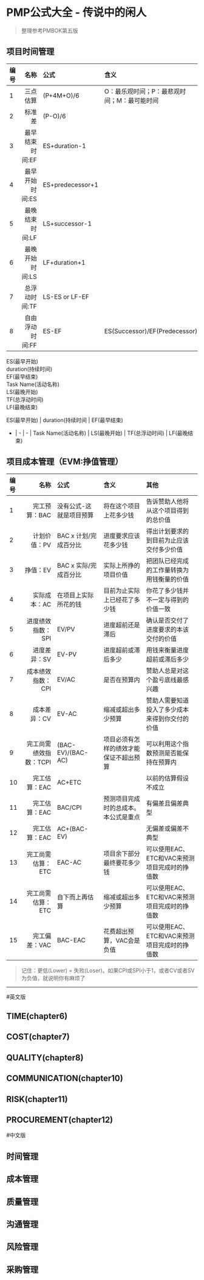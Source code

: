 # PMP公式大全 - 传说中的闲人
> 整理参考PMBOK第五版

## 项目时间管理
编号 | 名称 | 公式 | 含义 | 其他
:---------- | ---------------: | :--------------- | :--------------- | :---------------
1 | 三点估算 | (P+4M+O)/6 | O：最乐观时间；P：最悲观时间；M：最可能时间 |
2 | 标准差 | (P-O)/6 |  |
3 | 最早结束时间:EF | ES+duration-1 |  |
4 | 最早开始时间:ES | ES+predecessor+1 |  |
5 | 最晚结束时间:LF | LS+successor-1 |  |
6 | 最晚开始时间:LS | LF+duration+1 |  |
7 | 总浮动时间:TF | LS-ES or LF-EF |  |
8 | 自由浮动时间:FF | ES-EF | ES(Successor)/EF(Predecessor) |

<DIV border = "1">
<DIV border = "1">
<DIV border = "1">ES(最早开始)</DIV><DIV border = "1">duration(持续时间)</DIV><DIV border = "1">EF(最早结束)</DIV>
</DIV>
<DIV border = "1">
<DIV border = "1">Task Name(活动名称)</DIV>
</DIV>
<DIV border = "1">
<DIV border = "1">LS(最晚开始)</DIV><DIV border = "1">TF(总浮动时间)</DIV><DIV border = "1">LF(最晚结束)</DIV>
</DIV>
</DIV>

ES(最早开始) | duration(持续时间 | EF(最早结束)
- | - | - 
 | Task Name(活动名称) | 
LS(最晚开始) | TF(总浮动时间) | LF(最晚结束)


## 项目成本管理（EVM:挣值管理）
编号 | 名称 | 公式 | 含义 | 其他
:---------- | ---------------: | :--------------- | :--------------- | :---------------
1 | 完工预算：BAC | 没有公式-这就是项目预算 | 将在这个项目上花多少钱 | 告诉赞助人他将从这个项目得到的总价值
2 | 计划价值：PV | BAC x 计划/完成百分比 | 进度要求应该花多少钱 | 得出计划要求的到目前为止应该交付多少价值
3 | 挣值：EV | BAC x 实际/完成百分比 | 实际上所挣的项目价值 | 把团队已经完成的工作量转换为用钱衡量的价值
4 | 实际成本：AC | 在项目上实际所花的钱 | 目前为止实际上已经花了多少钱 | 你花了多少钱并不一定与得到的价值一致
5 | 进度绩效指数：SPI | EV/PV | 进度超前还是滞后 | 确认是否交付了进度要求的本该交付的价值
6 | 进度差异：SV | EV-PV | 进度超前或滞后多少 | 用钱来衡量进度超前或滞后多少
7 | 成本绩效指数：CPI | EV/AC | 是否在预算内 | 赞助人总是对这个盈亏底线最感兴趣
8 | 成本差异：CV | EV-AC | 缩减或超出多少预算 | 赞助人需要知道投入了多少成本来得到你交付的价值
9 | 完工尚需绩效指数：TCPI | (BAC-EV)/(BAC-AC) | 项目必须有怎样的绩效才能保证不超出预算 | 可以利用这个指数预测是否能保持在预算内
10 | 完工估算：EAC | AC+ETC |  | 以前的估算假设不成立
11 | 完工估算：EAC | BAC/CPI | 预测项目完成时的总成本。本公式是重点 | 有偏差且偏差典型
12 | 完工估算：EAC | AC+(BAC-EV) |  | 无偏差或偏差不典型
13 | 完工尚需估算：ETC | EAC-AC | 项目余下部分最终要花多少钱 | 可以使用EAC、ETC和VAC来预测项目完成时的挣值数
14 | 完工尚需估算：ETC | 自下而上再估算 | 缩减或超出多少预算 | 可以使用EAC、ETC和VAC来预测项目完成时的挣值数
15 | 完工偏差：VAC | BAC-EAC | 花费超出预算，VAC会是负值 | 可以使用EAC、ETC和VAC来预测项目完成时的挣值数
> 记住：更低(Lower) = 失败(Loser)。如果CPI或SPI小于1，或者CV或者SV为负值，就说明你有麻烦了


***

#英文版
## TIME(chapter6)


## COST(chapter7)



## QUALITY(chapter8)



## COMMUNICATION(chapter10)



## RISK(chapter11)



## PROCUREMENT(chapter12)

























#中文版

## 时间管理



## 成本管理



## 质量管理



## 沟通管理



## 风险管理



## 采购管理
